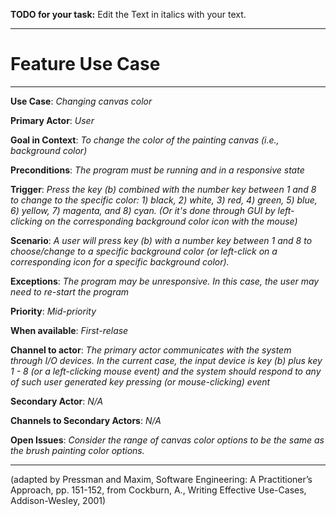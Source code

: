 **TODO for your task:** Edit the Text in italics with your text.

<hr>

# Feature Use Case

<hr>

**Use Case**: *Changing canvas color*

**Primary Actor**: *User*

**Goal in Context**: *To change the color of the painting canvas (i.e., background color)*

**Preconditions**: *The program must be running and in a responsive state*

**Trigger**: *Press the key (b) combined with the number key between 1 and 8 to change to the specific color: 1) black, 2) white, 3) red, 4) green, 5) blue, 6) yellow, 7) magenta, and 8) cyan. (Or it's done through GUI by left-clicking on the corresponding background color icon with the mouse)*
  
**Scenario**: *A user will press key (b) with a number key between 1 and 8 to choose/change to a specific background color (or left-click on a corresponding icon for a specific background color).*
 
**Exceptions**: *The program may be unresponsive. In this case, the user may need to re-start the program*

**Priority**: *Mid-priority*

**When available**: *First-relase*

**Channel to actor**: *The primary actor communicates with the system through I/O devices. In the current case, the input device is key (b) plus key 1 - 8 (or a left-clicking mouse event) and the system should respond to any of such user generated key pressing (or mouse-clicking) event*

**Secondary Actor**: *N/A*

**Channels to Secondary Actors**: *N/A*

**Open Issues**: *Consider the range of canvas color options to be the same as the brush painting color options.*

<hr>



(adapted by Pressman and Maxim, Software Engineering: A Practitioner’s Approach, pp. 151-152, from Cockburn,
A., Writing Effective Use-Cases, Addison-Wesley, 2001)
